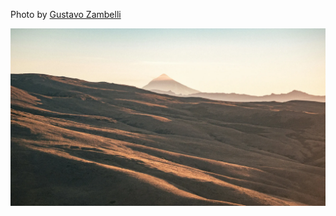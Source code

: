 Photo by [Gustavo Zambelli](https://unsplash.com/@zamax)



[![XdcRfXL2hJ4](./XdcRfXL2hJ4.webp)](https://unsplash.com/photos/white-tent-on-brown-sand-under-blue-sky-during-daytime-XdcRfXL2hJ4)